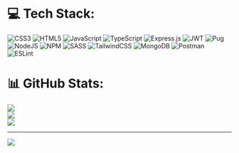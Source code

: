 
# 💻 Tech Stack:
![CSS3](https://img.shields.io/badge/css3-%231572B6.svg?style=plastic&logo=css3&logoColor=white) ![HTML5](https://img.shields.io/badge/html5-%23E34F26.svg?style=plastic&logo=html5&logoColor=white) ![JavaScript](https://img.shields.io/badge/javascript-%23323330.svg?style=plastic&logo=javascript&logoColor=%23F7DF1E) ![TypeScript](https://img.shields.io/badge/typescript-%23007ACC.svg?style=plastic&logo=typescript&logoColor=white) ![Express.js](https://img.shields.io/badge/express.js-%23404d59.svg?style=plastic&logo=express&logoColor=%2361DAFB) ![JWT](https://img.shields.io/badge/JWT-black?style=plastic&logo=JSON%20web%20tokens) ![Pug](https://img.shields.io/badge/Pug-FFF?style=plastic&logo=pug&logoColor=A86454) ![NodeJS](https://img.shields.io/badge/node.js-6DA55F?style=plastic&logo=node.js&logoColor=white) ![NPM](https://img.shields.io/badge/NPM-%23000000.svg?style=plastic&logo=npm&logoColor=white) ![SASS](https://img.shields.io/badge/SASS-hotpink.svg?style=plastic&logo=SASS&logoColor=white) ![TailwindCSS](https://img.shields.io/badge/tailwindcss-%2338B2AC.svg?style=plastic&logo=tailwind-css&logoColor=white) ![MongoDB](https://img.shields.io/badge/MongoDB-%234ea94b.svg?style=plastic&logo=mongodb&logoColor=white) ![Postman](https://img.shields.io/badge/Postman-FF6C37?style=plastic&logo=postman&logoColor=white) ![ESLint](https://img.shields.io/badge/ESLint-4B3263?style=plastic&logo=eslint&logoColor=white)
# 📊 GitHub Stats:
![](https://github-readme-stats.vercel.app/api?username=LeonLonsdale&theme=dark&hide_border=false&include_all_commits=true&count_private=true)<br/>
![](https://github-readme-streak-stats.herokuapp.com/?user=LeonLonsdale&theme=dark&hide_border=false)<br/>
![](https://github-readme-stats.vercel.app/api/top-langs/?username=LeonLonsdale&theme=dark&hide_border=false&include_all_commits=true&count_private=true&layout=compact)

---
[![](https://visitcount.itsvg.in/api?id=LeonLonsdale&icon=0&color=0)](https://visitcount.itsvg.in)

<!-- Proudly created with GPRM ( https://gprm.itsvg.in ) -->
